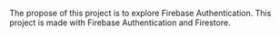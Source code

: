 The propose of this project is to explore Firebase Authentication.
This project is made with Firebase Authentication and Firestore.
